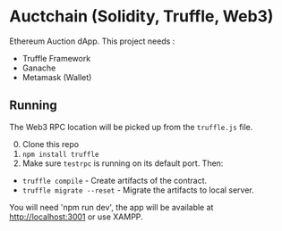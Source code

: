 # Auctchain (Solidity, Truffle, Web3)

Ethereum Auction dApp.
This project needs :
  - Truffle Framework
  - Ganache
  - Metamask (Wallet)

## Running
The Web3 RPC location will be picked up from the `truffle.js` file.

0. Clone this repo
0. `npm install truffle`
0. Make sure `testrpc` is running on its default port. Then:
  - `truffle compile` - Create artifacts of the contract.
  - `truffle migrate --reset` - Migrate the artifacts to local server.

You will need 'npm run dev', the app will be available at <http://localhost:3001> or use XAMPP.
